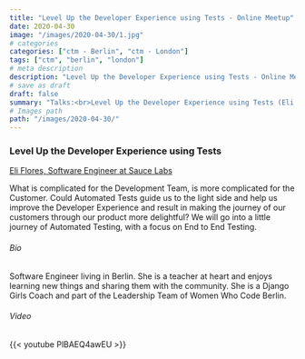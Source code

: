 ```yaml
---
title: "Level Up the Developer Experience using Tests - Online Meetup"
date: 2020-04-30
image: "/images/2020-04-30/1.jpg"
# categories
categories: ["ctm - Berlin", "ctm - London"]
tags: ["ctm", "berlin", "london"]
# meta description
description: "Level Up the Developer Experience using Tests - Online Meetup"
# save as draft
draft: false
summary: "Talks:<br>Level Up the Developer Experience using Tests (Eli Flores)"
# Images path
path: "/images/2020-04-30/"
---
```


### Level Up the Developer Experience using Tests
[Eli Flores, Software Engineer at Sauce Labs](https://www.linkedin.com/in/elifloresch/)

What is complicated for the Development Team, is more complicated for 
the Customer. Could Automated Tests guide us to the light side and help 
us improve the Developer Experience and result in making the journey of 
our customers through our product more delightful?
We will go into a little journey of Automated Testing, with a focus 
on End to End Testing.

###### Bio
Software Engineer living in Berlin. She is a teacher at heart 
and enjoys learning new things and sharing them with the community. 
She is a Django Girls Coach and part of the Leadership Team of Women 
Who Code Berlin.

###### Video
{{< youtube PlBAEQ4awEU >}}